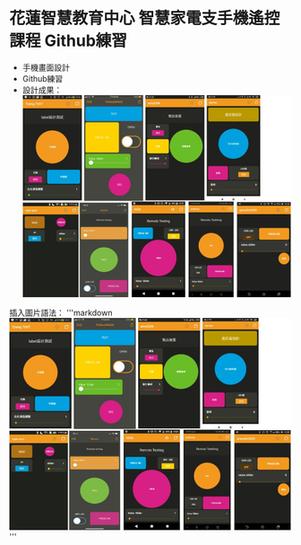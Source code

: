 # 花蓮智慧教育中心 智慧家電支手機遙控課程 Github練習
* 手機畫面設計
* Github練習
* 設計成果：
![alt 文字](test.jpg "學員手機畫面截圖")


插入圖片語法：
'''markdown
  ![alt 文字](test.jpg "學員手機畫面截圖")
'''

